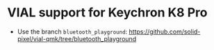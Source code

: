 # VIAL support for Keychron K8 Pro
- Use the branch `bluetooth_playground`: https://github.com/solid-pixel/vial-qmk/tree/bluetooth_playground
